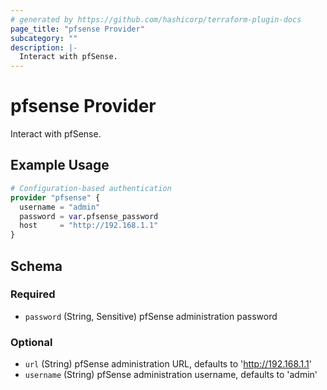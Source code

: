 ```yaml
---
# generated by https://github.com/hashicorp/terraform-plugin-docs
page_title: "pfsense Provider"
subcategory: ""
description: |-
  Interact with pfSense.
---
```


# pfsense Provider

Interact with pfSense.

## Example Usage

```terraform
# Configuration-based authentication
provider "pfsense" {
  username = "admin"
  password = var.pfsense_password
  host     = "http://192.168.1.1"
}
```

<!-- schema generated by tfplugindocs -->
## Schema

### Required

- `password` (String, Sensitive) pfSense administration password

### Optional

- `url` (String) pfSense administration URL, defaults to 'http://192.168.1.1'
- `username` (String) pfSense administration username, defaults to 'admin'
